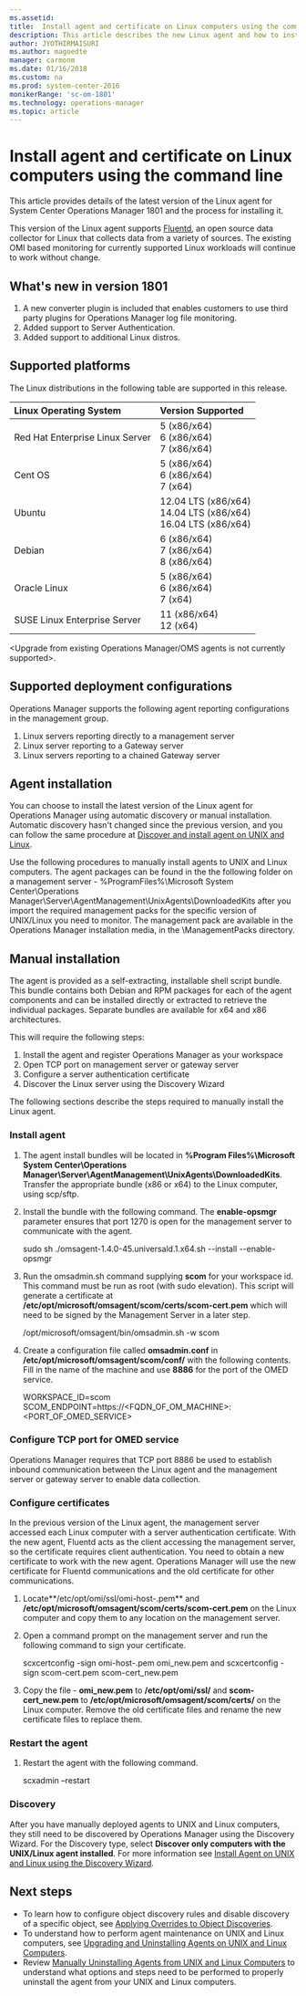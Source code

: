 ```yaml
---
ms.assetid: 
title:  Install agent and certificate on Linux computers using the command line
description: This article describes the new Linux agent and how to install manually on System Center Operations Manager 1801.    
author: JYOTHIRMAISURI
ms.author: magoedte
manager: carmonm
ms.date: 01/16/2018
ms.custom: na
ms.prod: system-center-2016
monikerRange: 'sc-om-1801'
ms.technology: operations-manager
ms.topic: article
---
```


# Install agent and certificate on Linux computers using the command line
This article provides details of the latest version of the Linux agent for System Center Operations Manager 1801 and the process for installing it. 

This version of the Linux agent supports [Fluentd](https://www.fluentd.org/), an open source data collector for Linux that collects data from a variety of sources.  The existing OMI based monitoring for currently supported Linux workloads will continue to work without change.

## What's new in version 1801
1. A new converter plugin is included that enables customers to use third party plugins for Operations Manager log file monitoring.
2. Added support to Server Authentication.
3. Added support to additional Linux distros.

## Supported platforms
The Linux distributions in the following table are supported in this release.

| Linux Operating System | Version Supported |
|:---|:---|
| Red Hat Enterprise Linux Server | 5 (x86/x64)<br>6 (x86/x64)<br>7 (x86/x64) |
| Cent OS | 5 (x86/x64)<br>6 (x86/x64)<br>7 (x64) |
| Ubuntu | 12.04 LTS (x86/x64)<br>14.04 LTS (x86/x64)<br>16.04 LTS (x86/x64) |
| Debian | 6 (x86/x64)<br>7 (x86/x64)<br>8 (x86/x64) |
| Oracle Linux | 5 (x86/x64)<br>6 (x86/x64)<br>7 (x64) |
| SUSE Linux Enterprise Server | 11 (x86/x64)<br>12 (x64) |

<Upgrade from existing Operations Manager/OMS agents is not currently supported>. 

##	Supported deployment configurations
Operations Manager supports the following agent reporting configurations in the management group.  

1. Linux servers reporting directly to a management server
2. Linux server reporting to a Gateway server
3. Linux servers reporting to a chained Gateway server

## Agent installation

You can choose to install the latest version of the Linux agent for Operations Manager using automatic discovery or manual installation.  Automatic discovery hasn't changed since the previous version, and you can follow the same procedure at [Discover and install agent on UNIX and Linux](manage-deploy-crossplat-agent-console.md).

Use the following procedures to manually install agents to UNIX and Linux computers. The agent packages can be found in the the following folder on a management server - %ProgramFiles%\Microsoft System Center\Operations Manager\Server\AgentManagement\UnixAgents\DownloadedKits after you import the required management packs for the specific version of UNIX/Linux you need to monitor. The management pack are available in the Operations Manager installation media, in the \ManagementPacks directory.

## Manual installation
The agent is provided as a self-extracting, installable shell script bundle. This bundle contains both Debian and RPM packages for each of the agent components and can be installed directly or extracted to retrieve the individual packages. Separate bundles are available for x64 and x86 architectures. 

This will require the following steps:

1. Install the agent and register Operations Manager as your workspace
2. Open TCP port on management server or gateway server
3. Configure a server authentication certificate
4. Discover the Linux server using the Discovery Wizard

The following sections describe the steps required to manually install the Linux agent.

### Install agent
1. The agent install bundles will be located in **%Program Files%\Microsoft System Center\Operations Manager\Server\AgentManagement\UnixAgents\DownloadedKits**.  Transfer the appropriate bundle (x86 or x64) to the Linux computer, using scp/sftp.
2. Install the bundle with the following command.  The **enable-opsmgr** parameter ensures that port 1270 is open for the management server to communicate with the agent.

    sudo sh ./omsagent-1.4.0-45.universald.1.x64.sh --install --enable-opsmgr

1. Run the omsadmin.sh command supplying **scom** for your workspace id.  This command must be run as root (with sudo elevation). This script will generate a certificate at **/etc/opt/microsoft/omsagent/scom/certs/scom-cert.pem** which will need to be signed by the Management Server in a later step.

    /opt/microsoft/omsagent/bin/omsadmin.sh -w scom

2. Create a configuration file called **omsadmin.conf** in **/etc/opt/microsoft/omsagent/scom/conf/** with the following contents.  Fill in the name of the machine and use **8886** for the port of the OMED service.

    WORKSPACE_ID=scom
    SCOM_ENDPOINT=https://<FQDN_OF_OM_MACHINE>:<PORT_OF_OMED_SERVICE>

### Configure TCP port for OMED service
Operations Manager requires that TCP port 8886 be used to establish inbound communication between the Linux agent and the management server or gateway server to enable data collection.  

### Configure certificates
In the previous version of the Linux agent, the management server accessed each Linux computer with a server authentication certificate.  With the new agent, Fluentd acts as the client accessing the management server, so the certificate requires client authentication.  You need to obtain a new certificate to work with the new agent. Operations Manager will use the new certificate for Fluentd communications and the old certificate for other communications.

1. Locate**/etc/opt/omi/ssl/omi-host-<hostname>.pem** and **/etc/opt/microsoft/omsagent/scom/certs/scom-cert.pem** on the Linux computer and copy them to any location on the management server.  
4. Open a command prompt on the management server and run the following command to sign your certificate.

    scxcertconfig -sign omi-host-<hostname>.pem omi_new.pem and scxcertconfig -sign scom-cert.pem scom-cert_new.pem

5.  Copy the file - **omi_new.pem** to **/etc/opt/omi/ssl/** and **scom-cert_new.pem** to **/etc/opt/microsoft/omsagent/scom/certs/** on the Linux computer.  Remove the old certificate files and rename the new certificate files to replace them.

### Restart the agent

1. Restart the agent with the following command.

    scxadmin –restart

### Discovery
After you have manually deployed agents to UNIX and Linux computers, they still need to be discovered by Operations Manager using the Discovery Wizard. For the Discovery type, select **Discover only computers with the UNIX/Linux agent installed**. For more information see [Install Agent on UNIX and Linux using the Discovery Wizard](manage-deploy-crossplat-agent-console.md).

## Next steps
- To learn how to configure object discovery rules and disable discovery of a specific object, see [Applying Overrides to Object Discoveries](manage-apply-overrides-object-discovery.md).
- To understand how to perform agent maintenance on UNIX and Linux computers, see [Upgrading and Uninstalling Agents on UNIX and Linux Computers](manage-upgrade-uninstall-crossplat-agent.md).
- Review [Manually Uninstalling Agents from UNIX and Linux Computers](manage-uninstall-crossplat-agent.md) to understand what options and steps need to be performed to properly uninstall the agent from your UNIX and Linux computers. 
